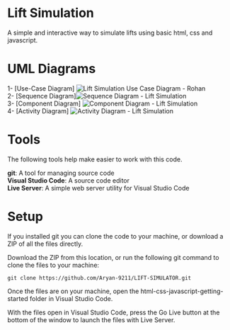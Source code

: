 # Lift Simulation
A simple and interactive way to simulate lifts using basic html, css and javascript.

# UML Diagrams
1- [Use-Case Diagram] ![Lift Simulation Use Case Diagram - Rohan](https://user-images.githubusercontent.com/78433013/164129831-b8a48054-56de-49f9-803a-03c52be858e5.png)
<br />
2- [Sequence Diagram]![Sequence Diagram - Lift Simulation](https://user-images.githubusercontent.com/78433013/164129864-e86be779-bb80-4b78-862d-0946d31e77b2.png)
 <br />
3- [Component Diagram] ![Component Diagram - Lift Simulation](https://user-images.githubusercontent.com/78433013/164129877-d7d54796-3d89-4313-a73b-1ef0f4c1d68b.png) <br />
4- [Activity Diagram] ![Activity Diagram - Lift Simulation](https://user-images.githubusercontent.com/78433013/164129906-5c98043c-59c7-43b9-8e75-8ac7e06877de.png)
 <br />


# Tools
The following tools help make easier to work with this code.


**git**: A tool for managing source code <br />
**Visual Studio Code**: A source code editor <br />
**Live Server**: A simple web server utility for Visual Studio Code <br />

# Setup
If you installed git you can clone the code to your machine, or download a ZIP of all the files directly.

Download the ZIP from this location, or run the following git command to clone the files to your machine:
```
git clone https://github.com/Aryan-9211/LIFT-SIMULATOR.git
```
Once the files are on your machine, open the html-css-javascript-getting-started folder in Visual Studio Code.

With the files open in Visual Studio Code, press the Go Live button at the bottom of the window to launch the files with Live Server.

